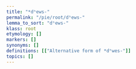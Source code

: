 ```yaml
---
title: "*dʰews-"
permalink: "/pie/root/dʰews-"
lemma_to_sort: "dʰews-"
klass: root
etymology: []
markers: []
synonyms: []
definitions: [["Alternative form of *dʰwes-"]]
topics: []
---
```

